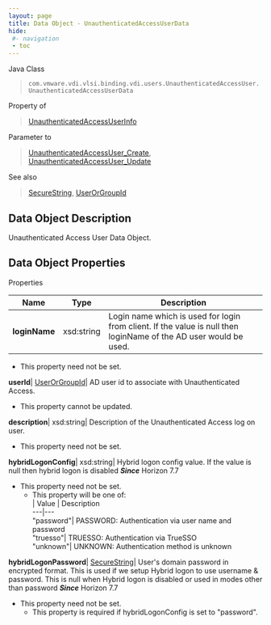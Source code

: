 ```yaml
---
layout: page
title: Data Object - UnauthenticatedAccessUserData
hide:
 #- navigation
 - toc
---
```






Java Class  
> `com.vmware.vdi.vlsi.binding.vdi.users.UnauthenticatedAccessUser.UnauthenticatedAccessUserData`

Property of  
> [UnauthenticatedAccessUserInfo](vdi.users.UnauthenticatedAccessUser.UnauthenticatedAccessUserInfo.md#field_detail)

Parameter to  
> [UnauthenticatedAccessUser_Create](vdi.users.UnauthenticatedAccessUser.md#create), [UnauthenticatedAccessUser_Update](vdi.users.UnauthenticatedAccessUser.md#update)

See also  
> [SecureString](vdi.util.SecureString.md), [UserOrGroupId](vdi.entity.UserOrGroupId.md)


## Data Object Description 

Unauthenticated Access User Data Object. 

## Data Object Properties

Properties

Name |  Type |  Description   
---|---|---  
**loginName**|  xsd:string|  Login name which is used for login from client. If the value is null then loginName of the AD user would be used.   


* This property need not be set.

  
**userId**| [UserOrGroupId](vdi.entity.UserOrGroupId.md)|  AD user id to associate with Unauthenticated Access.   


* This property cannot be updated.

  
**description**|  xsd:string|  Description of the Unauthenticated Access log on user.   


* This property need not be set.

  
**hybridLogonConfig**|  xsd:string|  Hybrid logon config value. If the value is null then hybrid logon is disabled  **_Since_** Horizon 7.7  


* This property need not be set.
  * This property will be one of:  
|  Value |  Description   
---|---  
"password"| PASSWORD: Authentication via user name and password  
"truesso"| TRUESSO: Authentication via TrueSSO  
"unknown"| UNKNOWN: Authentication method is unknown  

  
**hybridLogonPassword**| [SecureString](vdi.util.SecureString.md)|  User's domain password in encrypted format. This is used if we setup Hybrid logon to use username & password. This is null when Hybrid logon is disabled or used in modes other than password  **_Since_** Horizon 7.7  


* This property need not be set.
  * This property is required if hybridLogonConfig is set to "password".

  
  
  
  
  
  
